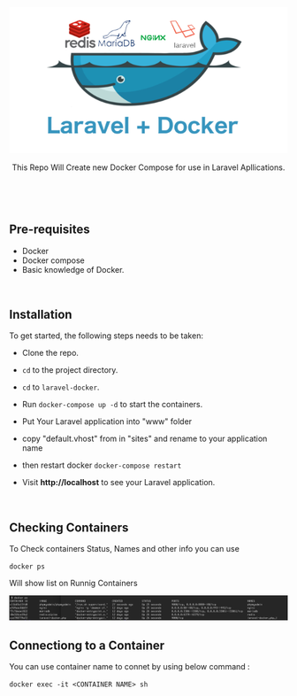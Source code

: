 <p align="center"><img src="https://github.com/emtized/laravel-docker/blob/master/img/docker_laravel-emtized.png" /></p>
<p align="center">This Repo Will Create new Docker Compose for use in Laravel Apllications.</p>


<p>&nbsp;</p>
<p>&nbsp;</p>

## Pre-requisites

- Docker 
- Docker compose 
- Basic knowledge of Docker.

<p>&nbsp;</p>

## Installation

To get started, the following steps needs to be taken:

- Clone the repo.
- `cd` to the project directory.
- `cd` to `laravel-docker`.
- Run `docker-compose up -d` to start the containers.
- Put Your Laravel application into "www" folder 
- copy "default.vhost" from in "sites" and rename to your application name 
- then restart docker 
  `docker-compose restart`
  
- Visit **http://localhost** to see your Laravel application.

<p>&nbsp;</p>

## Checking Containers 

To Check containers Status, Names and other info you can use 

`docker ps`

Will show list on Runnig Containers 

<img src="https://github.com/emtized/laravel-docker/blob/master/img/docker-ps.png" />

## Connectiong to a Container 
You can use container name to connet by using below command : 

`docker exec -it <CONTAINER NAME> sh `


